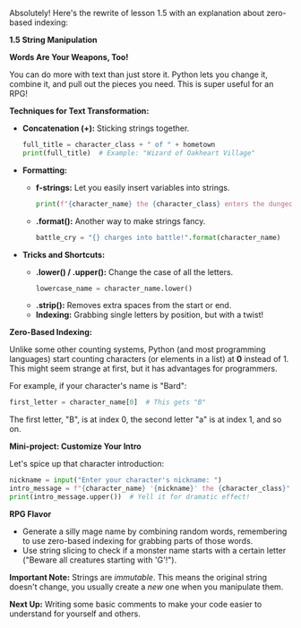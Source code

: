 Absolutely! Here's the rewrite of lesson 1.5 with an explanation about zero-based indexing:

**1.5 String Manipulation**

**Words Are Your Weapons, Too!**

You can do more with text than just store it. Python lets you change it, combine it, and pull out the pieces you need. This is super useful for an RPG!

**Techniques for Text Transformation:**

* **Concatenation (+):**  Sticking strings together.
    ```python
    full_title = character_class + " of " + hometown
    print(full_title)  # Example: "Wizard of Oakheart Village"
    ```
* **Formatting:**  
    * **f-strings:**  Let you easily insert variables into strings.
       ```python
       print(f"{character_name} the {character_class} enters the dungeon!") 
       ```
    * **.format():**  Another way to make strings fancy.  
       ```python
       battle_cry = "{} charges into battle!".format(character_name) 
       ```

* **Tricks and Shortcuts:**
    * **.lower() / .upper():**  Change the case of all the letters.
       ```python
       lowercase_name = character_name.lower()
       ``` 
    * **.strip():** Removes extra spaces from the start or end.
    * **Indexing:** Grabbing single letters by position, but with a twist!

**Zero-Based Indexing:**

Unlike some other counting systems, Python (and most programming languages) start counting characters (or elements in a list) at **0**  instead of 1. This might seem strange at first, but it has advantages for programmers. 

For example, if your character's name is "Bard":

```python
first_letter = character_name[0]  # This gets "B"
```

The first letter, "B", is at index 0, the second letter "a" is at index 1, and so on. 

**Mini-project: Customize Your Intro**

Let's spice up that character introduction:

```python
nickname = input("Enter your character's nickname: ")
intro_message = f"{character_name} '{nickname}' the {character_class}"
print(intro_message.upper())  # Yell it for dramatic effect!
```

**RPG Flavor**

* Generate a silly mage name by combining random words, remembering to use zero-based indexing for grabbing parts of those words.
* Use string slicing to check if a monster name starts with a certain letter ("Beware all creatures starting with 'G'!"). 

**Important Note:** Strings are *immutable*. This means the original string doesn't change, you usually create a *new* one when you manipulate them.

**Next Up:**  Writing some basic comments to make your code easier to understand for yourself and others.